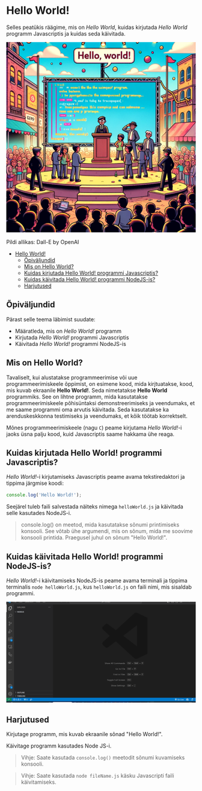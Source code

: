 # Hello World!

Selles peatükis räägime, mis on *Hello World*, kuidas kirjutada *Hello World* programm Javascriptis ja kuidas seda käivitada.

![Hello World!](Hello-World.webp)

Pildi allikas: Dall-E by OpenAI

- [Hello World!](#hello-world)
  - [Õpiväljundid](#õpiväljundid)
  - [Mis on Hello World?](#mis-on-hello-world)
  - [Kuidas kirjutada Hello World! programmi Javascriptis?](#kuidas-kirjutada-hello-world-programmi-javascriptis)
  - [Kuidas käivitada Hello World! programmi NodeJS-is?](#kuidas-käivitada-hello-world-programmi-nodejs-is)
  - [Harjutused](#harjutused)

## Õpiväljundid

Pärast selle teema läbimist suudate:

- Määratleda, mis on *Hello World!* programm
- Kirjutada *Hello World!* programmi Javascriptis
- Käivitada *Hello World!* programmi NodeJS-is

## Mis on Hello World?

Tavaliselt, kui alustatakse programmeerimise või uue programmeerimiskeele õppimist, on esimene kood, mida kirjtuatakse, kood, mis kuvab ekraanile **Hello World!**. Seda nimetatakse **Hello World** programmiks. See on lihtne programm, mida kasutatakse programmeerimiskeele põhisüntaksi demonstreerimiseks ja veendumaks, et me saame programmi oma arvutis käivitada. Seda kasutatakse ka arenduskeskkonna testimiseks ja veendumaks, et kõik töötab korrektselt.

Mõnes programmeerimiskeele (nagu `C`) peame kirjutama *Hello World!*-i jaoks üsna palju kood, kuid Javascriptis saame hakkama ühe reaga.

## Kuidas kirjutada Hello World! programmi Javascriptis?

*Hello World!*-i kirjutamiseks Javascriptis peame avama tekstiredaktori ja tippima järgmise koodi:

```javascript
console.log('Hello World!');
```

Seejärel tuleb faili salvestada näiteks nimega `helloWorld.js` ja käivitada selle kasutades NodeJS-i.

> console.log() on meetod, mida kasutatakse sõnumi printimiseks konsooli. See võtab ühe argumendi, mis on sõnum, mida me soovime konsooli printida. Praegusel juhul on sõnum "Hello World!".

## Kuidas käivitada Hello World! programmi NodeJS-is?

*Hello World!*-i käivitamiseks NodeJS-is peame avama terminali ja tippima terminalis `node helloWorld.js`, kus `helloWorld.js` on faili nimi, mis sisaldab programmi.

![Running Hello World! program](RunningHelloWorld.gif)

## Harjutused

Kirjutage programm, mis kuvab ekraanile sõnad "Hello World!".

Käivitage programm kasutades Node JS-i.

> Vihje: Saate kasutada `console.log()` meetodit sõnumi kuvamiseks konsooli.

> Vihje: Saate kasutada `node fileName.js` käsku Javascripti faili käivitamiseks.
